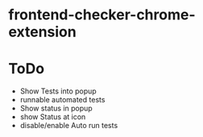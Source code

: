 # frontend-checker-chrome-extension

# ToDo

- Show Tests into popup
- runnable automated tests
- Show status in popup
- show Status at icon
- disable/enable Auto run tests
